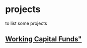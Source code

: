# projects
to list some projects
## <a href="https://vijaykrishnaas.github.io/projects/wcf/" target="blank">Working Capital Funds"</a>
